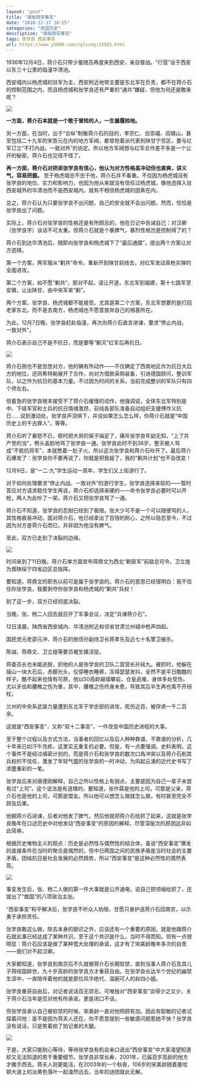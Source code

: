 ```yaml
---
layout: "post"
title: "揭秘西安事变"
date: "2018-12-17 16:15"
categories: "民国历史"
description: "揭秘西安事变"
tags: 张学良 西安事变
url: https://www.y5000.com/zgls/mg/33583.html
---
```






1936年12月4日，蒋介石只带少量随员再度来到西安，亲自督战。“行营”设于西安以东三十公里的临潼华清池。

西安城内以杨虎城的驻军为主，西安附近地带主要是东北军在负责，都不在蒋介石的控制范围之内，而且杨虎城和张学良还有严重的“通共”嫌疑，但他为何还是敢来呢？

![](https://img.y5000.com/uploads/allimg/180925/15-1P925161513K0.jpg)

**一方面，蒋介石本就是一个敢于冒险的人，一生屡履险地。**

另一方面，在当时，出于“合纵”制衡蒋介石的目的，李宗仁、白崇禧、阎锡山，甚至包括二十九军的宋哲元在内的地方军阀，都曾抢着派代表到陕甘宁苏区，要与红军订立“不打内战，一致对外”的协定。所以地方军阀想与红军合作差不多是一个公开的秘密，蒋介石也见怪不怪了。

**再一方面，蒋介石对把弟张学良有信心，他认为对方性格虽冲动但也直爽，讲义气，容易把握。**
至于杨虎城忠不忠于他，蒋介石并不看重。不仅因为杨虎城没有张学良的地位、实力和影响力，也因为他从来就没有信任过杨虎城，像他选择入驻西安城外的华清池而不是西安城内，就有不相信杨虎城的因素在内。

总之，蒋介石认为只要张学良不出问题，自己的安全就不会出问题。然而，恰恰是张学良出了问题。

实际上，蒋介石对张学良的性格还是有所顾忌的，他在日记中告诫自己：对汉卿（张学良字）谈话不可太重。但蒋介石就是个暴脾气，暴烈性格岂是控制得了的？

蒋介石到达华清池后，随即向张学良和杨虎城下了“最后通牒”，提出两个方案让对方选择。

第一个方案，两军服从“剿共”命令，重新开到陕甘前线去，对红军发动真枪实弹的全面进攻。

第二个方案，如不愿“剿共”，那对不起，请让开道，东北军到福建，第十七路军至安徽，让出陕甘，由中央军来“剿”。

两个方案，张学良、杨虎城都不能接受。尤其是第二个方案，东北军想要的是打回老家东北，而不是去南方，杨虎城也不愿意放弃自己的根基所在。

为此，12月7日晚，张学良赶赴临潼，再次向蒋介石直言进谏，要求“停止内战，一致对外”。

蒋介石表示自己不是不抗日，而是要等“剿灭”红军后再抗日。

![](https://img.y5000.com/uploads/allimg/180925/15-1P925161556100.jpg)

蒋介石倒也不是忽悠对方，他的确有所动作——不仅确定了西南地区作为抗日大后方的地位，还同希特勒展开了合作，向对方借款采购装备，引进德国顾问，整训军队，以之作为抗日的基本力量。不过因为时间的关系，当前完成整训的军队只有四个师左右。

但着急的张学良根本接受不了蒋介石缓慢的动作，他强调说，全体东北军特别是中、下级军官和士兵的抗日情绪激昂，前线各部队准备自动组织支援傅作义抗日……说到激动处，张学良声泪俱下，并说如果怎么怎么样，你蒋介石就是“中国历史上的千古罪人”，等等。

蒋介石听了暴怒不已，顿时把大哥的架子端足了，痛斥张学良年幼无知，“上了共产党的当”，劈头盖脸地骂了张学良一通。张学良此时不到36岁，整天被人骂成“不抵抗将军”，本就憋着一肚子火，所以这次张学良和蒋介石吵开了。最后蒋介石爆发了：张学良你不要再说了，你就是把我毙了，我的“剿共计划”也不会改变！

12月9日，是“一二·九”学生运动一周年，学生们又上街游行了。

对于如何处理要求“停止内战、一致对外”的游行学生，张学良选择来软的——暂时答应对方请求稳住学生再说，蒋介石却选择来硬的——命令张学良必要时可以开枪，两人为此吵了一架，蒋介石又把张学良骂了一通。

蒋介石不知道，张学良的忍耐已经到了极限。张大少可不是一个可以随便骂的人，其性格极易冲动，面对蒋介石，他已经拿出了百倍的耐心，之所以隐忍至今，不过因为对方是蒋介石而已，并非因为他没有脾气。

至此，双方已走到了决裂的边缘。

![](https://img.y5000.com/uploads/allimg/180925/15-1P9251616312L.jpg)

时间来到了11日晚，蒋介石单方面宣布蒋鼎文为西北“剿匪军”前敌总司令，卫立煌为晋陕绥宁四省边区总指挥。

要知道，蒋鼎文的职务以前可是属于张学良的。蒋介石的意思已经很明白：我不信任你张学良，我要剥夺你张学良和杨虎城的“剿共”兵权！

到了这一步，双方已经彻底决裂。

当晚，张、杨二人回去就召开了军事会议，决定“兵谏蒋介石”。

12日凌晨，陕西省西安城内、华清池附近和邻省甘肃兰州城中枪声四起。

国民党元老邵元冲、蒋介石的族侄孙副侍卫长蒋孝先及近七十名警卫被杀。

陈诚、蒋鼎文、卫立煌等要员被生擒活捉。

蒋委员长也未能逃脱，抓他的人是张学良的卫队二营营长孙铭九。被抓时，他躲在骊山一块大石后，赤脚光头，仅穿睡衣睡裤，冻得瑟瑟发抖，全然不是平日酷酷的样子。酷不起来也情有可原，他以50高龄越墙攀岩，仓皇逃难，身体多处受伤，尤以牙齿和腰椎之伤为重，其中，腰椎之伤终身未愈，导致其后半生再也离不开拐杖。

兰州的中央系武装力量遭到东北军于学忠部的进攻，死伤近百，被俘虏一千二百余。

这就是“西安事变”，又称“双十二事变”，一件改变中国历史进程的大事。

至于整个过程以及方式方法，当事者的回忆以及后人种种靠谱、不靠谱的分析，几十年来已如汗牛充栋，这里实无重复的必要。但是，有一点要强调。史料表明，这个事件不是经过缜密计划的，而是蒋介石和张学良的数次口角冲突以及蒋介石削其兵权的不信任，激发了年轻气盛的张学良的一时冲动，为风起云涌的近代史书写了浓墨重彩的一笔。

张学良后来对唐德刚解释，自己之所以性格上有弱点，主要是因为自己一辈子未尝有过“上司”。这个说法是有道理的，要知道，张作霖是他的上司，可那是父亲，蒋介石也是他的上司，可那是盟友。所以他可以想怎么做就怎么做，有时甚至完全不顾及后果。

他朝蒋介石进谏，后者对他发了脾气，然后他就把蒋介石给抓了起来，这就是张学良晚年在口述历史中对他发动“西安事变”的原因的解释，尽管深层次的原因远非如此简单。

根据历史唯物主义的观点：历史是必然性与偶然性的结合体，虽说“西安事变”爆发的直接条件在当时的聚合是偶然的，但中日两国之间的民族矛盾是当时社会的主要矛盾，团结抗日是社会发展的必然趋势，所以“西安事变”是这种必然性的偶然表现。

![](https://img.y5000.com/uploads/allimg/180925/15-1P925161FOB.jpg)

事变发生后，张、杨二人做的第一件大事就是公开通电，说自己把领袖给抓了，还提出了“救国”的八项政治主张。

“西安事变”和平解决后，张学良不听众人劝阻，甘愿只身护送蒋介石回南京，以示勇于承担责任。  

张学良敢这么做，除去本身的胆识之外，应该还有一个重要的原因，就是他跟蒋介石就此事已经达成了某种共识。至于这个共识是什么，当时不得而知。但有一点很明显：蒋介石应该是做了某种宽大处理的承诺，这才有了宋美龄晚年多次的自责——我们对不起汉卿。

大家都知道，张学良到南京后不久就被蒋介石长期软禁，直到当事人蒋介石及其儿子蒋经国辞世，九十岁高龄的张学良方才重获自由。在张学良长达半个世纪的幽禁生涯中，一直陪伴着他的就是那位风华绝代、温婉可人的赵四小姐。

张学良重获自由后，对记者说话百无禁忌，可唯独对“西安事变”谈得少之又少，关于蒋介石当年是否对他有所承诺，更是闭口不谈。

但张学良承认自己被软禁的时候，宋美龄一直对他照顾有加。因此有聪敏的记者试探着问他：是不是因为蒋夫人还在，你不愿意提到一些敏感问题惹她不快？张学良没有说话，只是笑着拍了拍记者的大腿。

![](https://img.y5000.com/uploads/allimg/180925/15-1P925161J3L8.jpg)

于是，大家只能耐心等待，等待张学良有机会亲口说出“西安事变”中大家渴望知道却又无法知道的若干重要细节。张学良非常长寿，2001年，已届百岁高龄的他方才撒手西去。蒋夫人则更能活，在2003年的一个秋夜，106岁的宋美龄随着曼哈顿大道上的淡黄色落叶一起溘然远去。当年的谜团就此无解。
